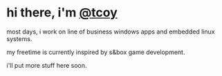 # hi there, i'm [@tcoy](https://github.com/tcoy)
most days, i work on line of business windows apps and embedded linux systems.

my freetime is currently inspired by s&box game development.

i'll put more stuff here soon.
